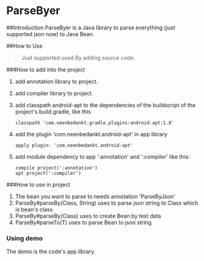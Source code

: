 # ParseByer
##Introduction
ParseByer is a Java library to parse everything (just supported json now) to Java Bean.

##How to Use
> Just supported used By adding source code.

###How to add into the project
1. add annotation library to project.
2. add compiler library to project.
3. add classpath android-apt to the dependencies of the buildscript of the project's build.gradle, like this

	~~~
	classpath 'com.neenbedankt.gradle.plugins:android-apt:1.8'
	~~~

4. add the plugin 'com.neenbedankt.android-apt' in app library

	~~~
	apply plugin: 'com.neenbedankt.android-apt'
	~~~

5. add module dependency to app ':annotation' and ':compiler' like this:

	~~~
	compile project(':annotation')
    apt project(':compiler')
	~~~ 
	
###How to use in project
1. The bean you want to parse to needs annotation 'ParseByJson'
2. ParseBy#parseBy(Class, String) uses to parse json string to Class which is bean's class
3. ParseBy#parseBy(Class) uses to create Bean by test data
4. ParseBy#parseTo(T) uses to parse Bean to json string

### Using demo
The demo is the code's app library.
